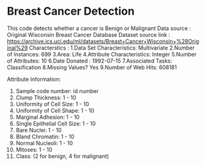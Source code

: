 # Breast Cancer Detection
 This code detects whether a cancer is Benign or Malignant
 Data source : Original Wisconsin Breast Cancer Database
 Dataset source link : https://archive.ics.uci.edu/ml/datasets/Breast+Cancer+Wisconsin+%28Original%29
 Characterstics :
 1.Data Set Characteristics:  Multivariate
 2.Number of Instances: 699
 3.Area: Life
 4.Attribute Characteristics: Integer
 5.Number of Attributes: 10
 6.Date Donated : 1992-07-15
 7.Associated Tasks: Classification
 8.Missing Values? Yes
 9.Number of Web Hits: 608181
 
 Attribute Information:

1. Sample code number: id number
2. Clump Thickness: 1 - 10
3. Uniformity of Cell Size: 1 - 10
4. Uniformity of Cell Shape: 1 - 10
5. Marginal Adhesion: 1 - 10
6. Single Epithelial Cell Size: 1 - 10
7. Bare Nuclei: 1 - 10
8. Bland Chromatin: 1 - 10
9. Normal Nucleoli: 1 - 10
10. Mitoses: 1 - 10
11. Class: (2 for benign, 4 for malignant)



